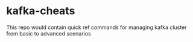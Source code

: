 # kafka-cheats

This repo would contain quick ref commands for managing kafka cluster from basic to advanced scenarios
